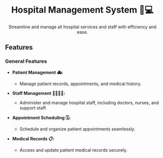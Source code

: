 <h1 align="center">Hospital Management System 🏥💻</h1>

<p align="center">Streamline and manage all hospital services and staff with efficiency and ease.</p>

## Features

### General Features

- **Patient Management 🚑:**
  - Manage patient records, appointments, and medical history.

- **Staff Management 👨‍⚕️👩‍⚕️:**
  - Administer and manage hospital staff, including doctors, nurses, and support staff.

- **Appointment Scheduling 🗓️:**
  - Schedule and organize patient appointments seamlessly.

- **Medical Records 📋:**
  - Access and update patient medical records securely.
